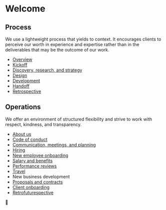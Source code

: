 # Welcome



## Process

We use a lightweight process that yields to context. It encourages clients to perceive our worth in experience and expertise rather than in the deliverables that may be the outcome of our work.

- [Overview](process/overview.md)
- [Kickoff](process/kickoff.md)
- [Discovery, research, and strategy](process/research-discovery-strategy.md)
- [Design](process/design.md)
- [Development](process/development.md)
- [Handoff](process/handoff.md)
- [Retrospective](process/retrospective.md)

## Operations

We offer an environment of structured flexibility and strive to work with respect, kindness, and transparency.

- [About us](operations/about.md)
- [Code of conduct](operations/code-of-conduct.md)
- [Communication, meetings, and planning](operations/communication.md)
- [Hiring](operations/hiring.md)
- [New employee onboarding](operations/new-employees.md)
- [Salary and benefits](operations/benefits.md)
- [Performance reviews](operations/performance-reviews.md)
- [Travel](operations/travel.md)
- New business development
- [Proposals and contracts](operations/proposals-contracts.md)
- [Client onboarding](operations/client-onboarding.md)
- [Retrofuturespective](operations/retrofuturespective.md)

🎵